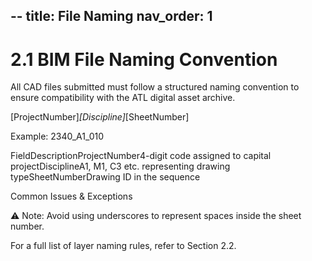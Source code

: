 --
title: File Naming
nav_order: 1
---

# 2.1 BIM File Naming Convention

All CAD files submitted must follow a structured naming convention to ensure compatibility with the ATL digital asset archive.

[ProjectNumber]_[Discipline]_[SheetNumber]

Example: 2340_A1_010

FieldDescriptionProjectNumber4-digit code assigned to capital projectDisciplineA1, M1, C3 etc. representing drawing typeSheetNumberDrawing ID in the sequence

Common Issues & Exceptions

⚠️ Note: Avoid using underscores to represent spaces inside the sheet number.

For a full list of layer naming rules, refer to Section 2.2.
